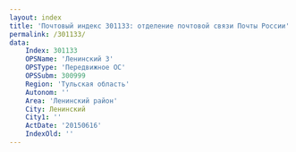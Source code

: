 ```yaml
---
layout: index
title: 'Почтовый индекс 301133: отделение почтовой связи Почты России'
permalink: /301133/
data:
    Index: 301133
    OPSName: 'Ленинский 3'
    OPSType: 'Передвижное ОС'
    OPSSubm: 300999
    Region: 'Тульская область'
    Autonom: ''
    Area: 'Ленинский район'
    City: Ленинский
    City1: ''
    ActDate: '20150616'
    IndexOld: ''
---
```

